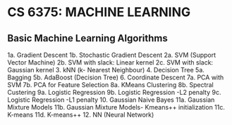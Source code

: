 # CS 6375: MACHINE LEARNING

## Basic Machine Learning Algorithms

1a. Gradient Descent
1b. Stochastic Gradient Descent
2a. SVM (Support Vector Machine)
2b. SVM with slack: Linear kernel
2c. SVM with slack: Gaussian kernel
3. kNN (k- Nearest Neighbour)
4. Decision Tree
5a. Bagging
5b. AdaBoost (Decision Tree)
6. Coordinate Descent
7a. PCA with SVM
7b. PCA for Feature Selection
8a. KMeans Clustering
8b. Spectral Custering
9a. Logistic Regression
9b. Logistic Regression -L2 penalty
9c. Logistic Regression -L1 penalty
10. Gaussian Naive Bayes
11a. Gaussian Mixture Models
11b. Gaussian Mixture Models- Kmeans++ initialization
11c. K-means
11d. K-means++
12. NN (Neural Network)